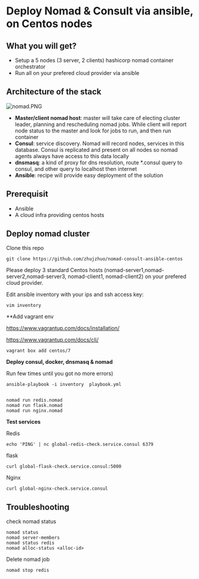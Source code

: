 # Deploy Nomad & Consult via ansible, on Centos nodes #

## What you will get? ###

* Setup a 5 nodes (3 server, 2 clients) hashicorp nomad container orchestrator
* Run all on your prefered cloud provider via ansible


## Architecture of the stack

![nomad.PNG](https://github.com/gregbkr/nomad-consult-ansible-centos/raw/master/nomad.PNG)

- **Master/client nomad host**: master will take care of electing cluster leader, planning and rescheduling nomad jobs. While client will report node status to the master and look for jobs to run, and then run container
- **Consul**: service discovery. Nomad will record nodes, services in this database. Consul is replicated and  present on all nodes so nomad agents always have access to this data locally
- **dnsmasq**: a kind of proxy for dns resolution, route *.consul query to consul, and other query to localhost then internet
- **Ansible**: recipe will provide easy deployment of the solution

## Prerequisit

* Ansible
* A cloud infra providing centos hosts

## Deploy nomad cluster

Clone this repo

    git clone https://github.com/zhujzhuo/nomad-consult-ansible-centos

Please deploy 3 standard Centos hosts (nomad-server1,nomad-server2,nomad-server3, nomad-client1, nomad-client2) on your prefered cloud provider.

Edit ansible inventory with your ips and ssh access key:

    vim inventory

**Add vagrant env

https://www.vagrantup.com/docs/installation/

https://www.vagrantup.com/docs/cli/

    vagrant box add centos/7

**Deploy consul, docker, dnsmasq & nomad**

Run few times until you got no more errors)

    ansible-playbook -i inventory  playbook.yml


    nomad run redis.nomad
    nomad run flask.nomad
    nomad run nginx.nomad

**Test services**

Redis

    echo 'PING' | nc global-redis-check.service.consul 6379

flask
  
    curl global-flask-check.service.consul:5000
 
Nginx

    curl global-nginx-check.service.consul
 

## Troubleshooting

check nomad status

    nomad status
    nomad server-members
    nomad status redis
    nomad alloc-status <alloc-id>

Delete nomad job

    nomad stop redis
